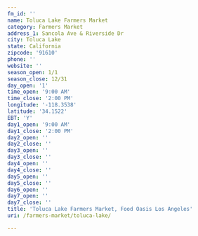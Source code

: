 ```yaml
---
fm_id: ''
name: Toluca Lake Farmers Market
category: Farmers Market
address_1: Sancola Ave & Riverside Dr
city: Toluca Lake
state: California
zipcode: '91610'
phone: ''
website: ''
season_open: 1/1
season_close: 12/31
day_open: '1'
time_open: '9:00 AM'
time_close: '2:00 PM'
longitude: '-118.3538'
latitude: '34.1522'
EBT: 'Y'
day1_open: '9:00 AM'
day1_close: '2:00 PM'
day2_open: ''
day2_close: ''
day3_open: ''
day3_close: ''
day4_open: ''
day4_close: ''
day5_open: ''
day5_close: ''
day6_open: ''
day7_open: ''
day7_close: ''
title: 'Toluca Lake Farmers Market, Food Oasis Los Angeles'
uri: /farmers-market/toluca-lake/

---
```


